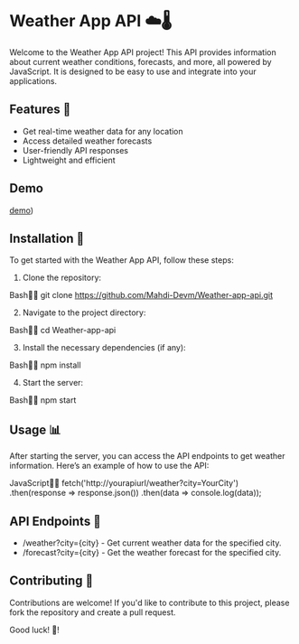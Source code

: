 # Weather App API ☁️🌡️

Welcome to the Weather App API project! This API provides information about current weather conditions, forecasts, and more, all powered by JavaScript. It is designed to be easy to use and integrate into your applications.

## Features 🌟
- Get real-time weather data for any location
- Access detailed weather forecasts
- User-friendly API responses
- Lightweight and efficient

## Demo 
[demo](https://raw.githack.com/Mahdi-Devm/Weather-app-api/main/index.html))

## Installation 🔧
To get started with the Weather App API, follow these steps:

1. Clone the repository:
   

Bash
   git clone https://github.com/Mahdi-Devm/Weather-app-api.git
   


2. Navigate to the project directory:
   

Bash
   cd Weather-app-api
   


3. Install the necessary dependencies (if any):
   

Bash
   npm install
   


4. Start the server:
   

Bash
   npm start
   


## Usage 📊
After starting the server, you can access the API endpoints to get weather information. Here’s an example of how to use the API:

JavaScript
fetch('http://yourapiurl/weather?city=YourCity')
  .then(response => response.json())
  .then(data => console.log(data));

## API Endpoints 📍
- /weather?city={city} - Get current weather data for the specified city.
- /forecast?city={city} - Get the weather forecast for the specified city.

## Contributing 🤝
Contributions are welcome! If you'd like to contribute to this project, please fork the repository and create a pull request.

Good luck! 🎉! 
